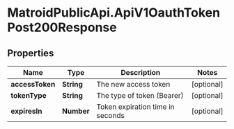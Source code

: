 # MatroidPublicApi.ApiV1OauthTokenPost200Response

## Properties

Name | Type | Description | Notes
------------ | ------------- | ------------- | -------------
**accessToken** | **String** | The new access token | [optional] 
**tokenType** | **String** | The type of token (Bearer) | [optional] 
**expiresIn** | **Number** | Token expiration time in seconds | [optional] 


